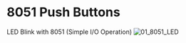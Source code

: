 # 8051 Push Buttons
LED Blink with 8051 (Simple I/O Operation)
![01_8051_LED](https://user-images.githubusercontent.com/78910261/229527413-34dcaa9a-317c-43b9-b92a-57ceb21b0747.png)
